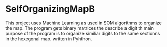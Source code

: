# SelfOrganizingMapB
This project uses Machine Learning as used in SOM algorithms to organize the map. The program gets binary matrices the describe a digit th main purpose of the program is to organize similiar digits to the same sectionns in the hexegonal map. written in Pyhthon.

